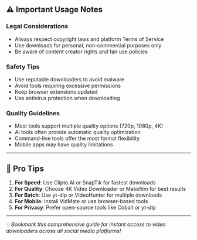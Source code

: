 ## ⚠️ Important Usage Notes

### Legal Considerations
- Always respect copyright laws and platform Terms of Service
- Use downloads for personal, non-commercial purposes only
- Be aware of content creator rights and fair use policies

### Safety Tips
- Use reputable downloaders to avoid malware
- Avoid tools requiring excessive permissions
- Keep browser extensions updated
- Use antivirus protection when downloading

### Quality Guidelines
- Most tools support multiple quality options (720p, 1080p, 4K)
- AI tools often provide automatic quality optimization
- Command-line tools offer the most format flexibility
- Mobile apps may have quality limitations

---

## 🚀 Pro Tips

1. **For Speed**: Use Clipto.AI or SnapTik for fastest downloads
2. **For Quality**: Choose 4K Video Downloader or Makefilm for best results
3. **For Batch**: Use yt-dlp or VideoHunter for multiple downloads
4. **For Mobile**: Install VidMate or use browser-based tools
5. **For Privacy**: Prefer open-source tools like Cobalt or yt-dlp

---

*💡 Bookmark this comprehensive guide for instant access to video downloaders across all social media platforms!*